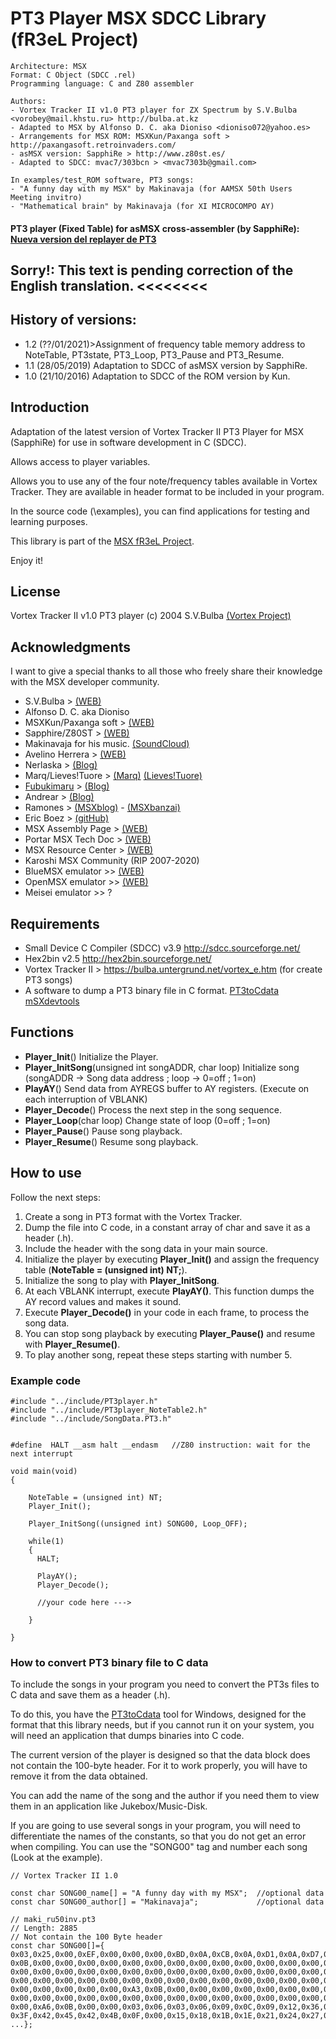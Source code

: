 # PT3 Player MSX SDCC Library (fR3eL Project)

```
Architecture: MSX
Format: C Object (SDCC .rel)
Programming language: C and Z80 assembler

Authors: 
- Vortex Tracker II v1.0 PT3 player for ZX Spectrum by S.V.Bulba <vorobey@mail.khstu.ru> http://bulba.at.kz
- Adapted to MSX by Alfonso D. C. aka Dioniso <dioniso072@yahoo.es>
- Arrangements for MSX ROM: MSXKun/Paxanga soft > http://paxangasoft.retroinvaders.com/
- asMSX version: SapphiRe > http://www.z80st.es/
- Adapted to SDCC: mvac7/303bcn > <mvac7303b@gmail.com>

In examples/test_ROM software, PT3 songs:
- "A funny day with my MSX" by Makinavaja (for AAMSX 50th Users Meeting invitro)
- "Mathematical brain" by Makinavaja (for XI MICROCOMPO AY) 
```

#### PT3 player (Fixed Table) for asMSX cross-assembler (by SapphiRe): [Nueva version del replayer de PT3](http://www.z80st.es/blog/2008/11/19a-nueva-version-del-replayer-de-pt3)        


## Sorry!: This text is pending correction of the English translation. <<<<<<<<


## History of versions:
- 1.2 (??/01/2021)>Assignment of frequency table memory address to NoteTable, PT3state, PT3_Loop, PT3_Pause and PT3_Resume.
- 1.1 (28/05/2019) Adaptation to SDCC of asMSX version by SapphiRe.
- 1.0 (21/10/2016) Adaptation to SDCC of the ROM version by Kun.


## Introduction

Adaptation of the latest version of Vortex Tracker II PT3 Player for MSX (SapphiRe) for use in software development in C (SDCC).

Allows access to player variables.

Allows you to use any of the four note/frequency tables available in Vortex Tracker. 
They are available in header format to be included in your program.  

In the source code (\examples), you can find applications for testing and learning purposes.

This library is part of the [MSX fR3eL Project](https://github.com/mvac7/SDCC_MSX_fR3eL).

Enjoy it!



## License

Vortex Tracker II v1.0 PT3 player (c) 2004 S.V.Bulba [(Vortex Project)](https://bulba.untergrund.net/vortex_e.htm)



## Acknowledgments
  
I want to give a special thanks to all those who freely share their knowledge with the MSX developer community.

* S.V.Bulba > [(WEB)](http://bulba.at.kz) 
* Alfonso D. C. aka Dioniso
* MSXKun/Paxanga soft > [(WEB)](http://paxangasoft.retroinvaders.com/)
* Sapphire/Z80ST > [(WEB)](http://z80st.auic.es/)
* Makinavaja for his music. [(SoundCloud)](https://soundcloud.com/makimsx) 
* Avelino Herrera > [(WEB)](http://msx.atlantes.org/index_es.html)
* Nerlaska > [(Blog)](http://albertodehoyonebot.blogspot.com.es)
* Marq/Lieves!Tuore > [(Marq)](http://www.kameli.net/marq/) [(Lieves!Tuore)](http://www.kameli.net/lt/)
* [Fubukimaru](https://github.com/Fubukimaru) > [(Blog)](http://www.gamerachan.org/fubu/)
* Andrear > [(Blog)](http://andrear.altervista.org/home/msxsoftware.php)
* Ramones > [(MSXblog)](https://www.msxblog.es/tutoriales-de-programacion-en-ensamblador-ramones/) - [(MSXbanzai)](http://msxbanzai.tni.nl/dev/faq.html)
* Eric Boez > [(gitHub)](https://github.com/ericb59)
* MSX Assembly Page > [(WEB)](http://map.grauw.nl/resources/msxbios.php)
* Portar MSX Tech Doc > [(WEB)](https://problemkaputt.de/portar.htm)
* MSX Resource Center > [(WEB)](http://www.msx.org/)
* Karoshi MSX Community (RIP 2007-2020)
* BlueMSX emulator >> [(WEB)](http://www.bluemsx.com/)
* OpenMSX emulator >> [(WEB)](http://openmsx.sourceforge.net/)
* Meisei emulator >> ?



## Requirements

* Small Device C Compiler (SDCC) v3.9 http://sdcc.sourceforge.net/
* Hex2bin v2.5 http://hex2bin.sourceforge.net/ 
* Vortex Tracker II > https://bulba.untergrund.net/vortex_e.htm (for create PT3 songs)
* A software to dump a PT3 binary file in C format. [PT3toCdata mSXdevtools](https://github.com/mvac7/PT3toCdata)



## Functions

* **Player_Init**() Initialize the Player.
* **Player_InitSong**(unsigned int songADDR, char loop) Initialize song (songADDR -> Song data address ; loop -> 0=off ; 1=on)
* **PlayAY**() Send data from AYREGS buffer to AY registers. (Execute on each interruption of VBLANK)
* **Player_Decode**() Process the next step in the song sequence.
* **Player_Loop**(char loop) Change state of loop (0=off ; 1=on)
* **Player_Pause**() Pause song playback.
* **Player_Resume**() Resume song playback.



## How to use

Follow the next steps:

1) Create a song in PT3 format with the Vortex Tracker.
2) Dump the file into C code, in a constant array of char and save it as a header (.h).
3) Include the header with the song data in your main source. 
4) Initialize the player by executing **Player_Init()** and assign the frequency table (__NoteTable = (unsigned int) NT;__). 
5) Initialize the song to play with **Player_InitSong**.
6) At each VBLANK interrupt, execute **PlayAY()**. This function dumps the AY record values and makes it sound.
7) Execute **Player_Decode()** in your code in each frame, to process the song data.
8) You can stop song playback by executing **Player_Pause()** and resume with **Player_Resume()**.
9) To play another song, repeat these steps starting with number 5.


### Example code

```
#include "../include/PT3player.h"
#include "../include/PT3player_NoteTable2.h"
#include "../include/SongData.PT3.h"


#define  HALT __asm halt __endasm   //Z80 instruction: wait for the next interrupt

void main(void)
{

    NoteTable = (unsigned int) NT;
    Player_Init();
    
    Player_InitSong((unsigned int) SONG00, Loop_OFF);
    
    while(1)
    {
      HALT;

      PlayAY();      
      Player_Decode();
      
      //your code here --->
            
    }
    
}
```



### How to convert PT3 binary file to C data

To include the songs in your program you need to convert the PT3s files to C data and save them as a header (.h).

To do this, you have the [PT3toCdata](https://github.com/mvac7/PT3toCdata) tool for Windows, designed for the format that this library needs, but if you cannot run it on your system, you will need an application that dumps binaries into C code.

The current version of the player is designed so that the data block does not contain the 100-byte header.
For it to work properly, you will have to remove it from the data obtained.

You can add the name of the song and the author if you need them to view them in an application like Jukebox/Music-Disk.

If you are going to use several songs in your program, you will need to differentiate the names of the constants, so that you do not get an error when compiling. 
You can use the "SONG00" tag and number each song (Look at the example).


```
// Vortex Tracker II 1.0 

const char SONG00_name[] = "A funny day with my MSX";  //optional data
const char SONG00_author[] = "Makinavaja";             //optional data

// maki_ru50inv.pt3
// Length: 2885
// Not contain the 100 Byte header
const char SONG00[]={
0x03,0x25,0x00,0xEF,0x00,0x00,0x00,0xBD,0x0A,0xCB,0x0A,0xD1,0x0A,0xD7,0x0A,0x99,
0x0B,0x00,0x00,0x00,0x00,0x00,0x00,0x00,0x00,0x00,0x00,0x00,0x00,0x00,0x00,0x00,
0x00,0x00,0x00,0x00,0x00,0x00,0x00,0x00,0x00,0x00,0x00,0x00,0x00,0x00,0x00,0x00,
0x00,0x00,0x00,0x00,0x00,0x00,0x00,0x00,0x00,0x00,0x00,0x00,0x00,0x00,0x00,0x00,
0x00,0x00,0x00,0x00,0x00,0xA3,0x0B,0x00,0x00,0x00,0x00,0x00,0x00,0x00,0x00,0x00,
0x00,0x00,0x00,0x00,0x00,0x00,0x00,0x00,0x00,0x00,0x00,0x00,0x00,0x00,0x00,0x00,
0x00,0xA6,0x0B,0x00,0x00,0x03,0x06,0x03,0x06,0x09,0x0C,0x09,0x12,0x36,0x39,0x3C,
0x3F,0x42,0x45,0x42,0x4B,0x0F,0x00,0x15,0x18,0x1B,0x1E,0x21,0x24,0x27,0x2A,0x2D,
...};
```
